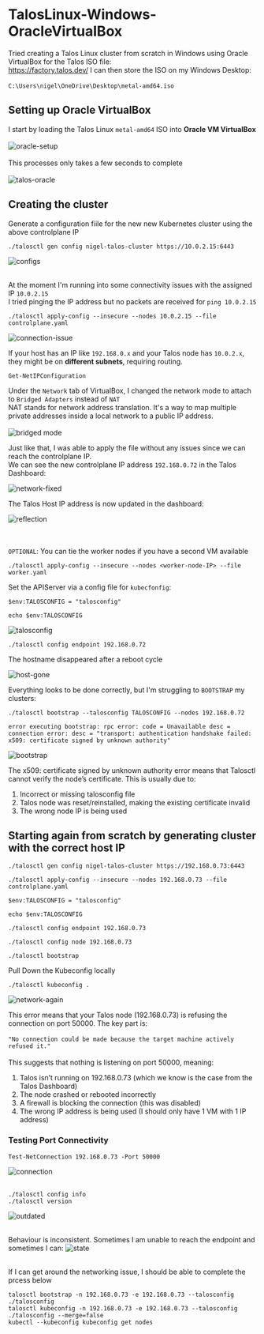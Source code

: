 # TalosLinux-Windows-OracleVirtualBox
Tried creating a Talos Linux cluster from scratch in Windows using Oracle VirtualBox for the Talos ISO file:
<br/>
https://factory.talos.dev/
I can then store the ISO on my Windows Desktop:<br/><br/>
```C:\Users\nigel\OneDrive\Desktop\metal-amd64.iso```

## Setting up Oracle VirtualBox
I start by loading the Talos Linux ```metal-amd64``` ISO into <b>Oracle VM VirtualBox</b>
<br/><br/>
![oracle-setup](https://github.com/user-attachments/assets/408716d6-ee92-4ab5-8f10-8e41716e1650)
<br/><br/>
This processes only takes a few seconds to complete
<br/><br/>
![talos-oracle](https://github.com/user-attachments/assets/6b247cb5-555e-4659-8988-abb185d63124)

## Creating the cluster
Generate a configuration fiile for the new new Kubernetes cluster using the above controlplane IP
```
./talosctl gen config nigel-talos-cluster https://10.0.2.15:6443
```
![configs](https://github.com/user-attachments/assets/7e05c959-fa39-4c48-b769-9fdf09177782)
<br/><br/>

At the moment I'm running into some connectivity issues with the assigned IP ```10.0.2.15``` <br/>
I tried pinging the IP address but no packets are received for ```ping 10.0.2.15```
```
./talosctl apply-config --insecure --nodes 10.0.2.15 --file controlplane.yaml
```

![connection-issue](https://github.com/user-attachments/assets/77eb3c6a-378a-4f68-966e-c06fa72e57fc)


If your host has an IP like ```192.168.0.x``` and your Talos node has ```10.0.2.x```, they might be on <b>different subnets</b>, requiring routing.

```
Get-NetIPConfiguration
```

Under the ```Network``` tab of VirtualBox, I changed the network mode to attach to ```Bridged Adapters``` instead of ```NAT``` <br/>
NAT stands for network address translation. It's a way to map multiple private addresses inside a local network to a public IP address.
<br/><br/>
![bridged mode](https://github.com/user-attachments/assets/bf1e7238-21a7-47e9-afa8-df3ac2b59a4f)

Just like that, I was able to apply the file without any issues since we can reach the controlplane IP. <br/>
We can see the new controlplane IP address ```192.168.0.72``` in the Talos Dashboard:

![network-fixed](https://github.com/user-attachments/assets/cf53f31e-dee4-4465-a045-b8ca9a2d52dc)


The Talos Host IP address is now updated in the dashboard:

![reflection](https://github.com/user-attachments/assets/e0b0f4a1-ad84-430e-968e-761547b2e4d0)

<br/><br/>
```OPTIONAL```: You can tie the worker nodes if you have a second VM available
```
./talosctl apply-config --insecure --nodes <worker-node-IP> --file worker.yaml
```

Set the APIServer via a config file for ```kubecfonfig```:
```
$env:TALOSCONFIG = "talosconfig"
```

```
echo $env:TALOSCONFIG
```

![talosconfig](https://github.com/user-attachments/assets/ceecf6ae-055e-41a6-a324-d6a099e4bdf1)


```
./talosctl config endpoint 192.168.0.72
```

The hostname disappeared after a reboot cycle

![host-gone](https://github.com/user-attachments/assets/cda5f52d-1fd0-403b-9a35-51bd9129f6c5)

Everything looks to be done correctly, but I'm struggling to ```BOOTSTRAP``` my clusters:
```
./talosctl bootstrap --talosconfig TALOSCONFIG --nodes 192.168.0.72
```
```error executing bootstrap: rpc error: code = Unavailable desc = connection error: desc = "transport: authentication handshake failed: x509: certificate signed by unknown authority"```

![bootstrap](https://github.com/user-attachments/assets/4af9abcd-2d5c-4943-81be-6097a638bfdb)


The x509: certificate signed by unknown authority error means that Talosctl cannot verify the node’s certificate. This is usually due to:

1. Incorrect or missing talosconfig file
2. Talos node was reset/reinstalled, making the existing certificate invalid
3. The wrong node IP is being used

## Starting again from scratch by generating cluster with the correct host IP

```
./talosctl gen config nigel-talos-cluster https://192.168.0.73:6443
```
```
./talosctl apply-config --insecure --nodes 192.168.0.73 --file controlplane.yaml
```
```
$env:TALOSCONFIG = "talosconfig"
```
```
echo $env:TALOSCONFIG
```
```
./talosctl config endpoint 192.168.0.73
```
```
./talosctl config node 192.168.0.73
```
```
./talosctl bootstrap
```
Pull Down the Kubeconfig locally
```
./talosctl kubeconfig .
```

![network-again](https://github.com/user-attachments/assets/e4684458-b8f6-4b45-a400-092cec36ea53)

This error means that your Talos node (192.168.0.73) is refusing the connection on port 50000. The key part is:
<br/><br/>
```"No connection could be made because the target machine actively refused it."```
<br/><br/>
This suggests that nothing is listening on port 50000, meaning:
1. Talos isn’t running on 192.168.0.73 (which we know is the case from the Talos Dashboard)
2. The node crashed or rebooted incorrectly
3. A firewall is blocking the connection (this was disabled)
4. The wrong IP address is being used (I should only have 1 VM with 1 IP address)

### Testing Port Connectivity
```
Test-NetConnection 192.168.0.73 -Port 50000
```

![connection](https://github.com/user-attachments/assets/66af2f28-b9e8-4bab-977e-93bd747420f4)
<br/><br/>

```
./talosctl config info
./talosctl version
```

![outdated](https://github.com/user-attachments/assets/ca526b25-590f-4058-925c-dccd260d6dab)
<br/><br/>

Behaviour is inconsistent. Sometimes I am unable to reach the endpoint and sometimes I can:
![state](https://github.com/user-attachments/assets/b7af331a-7110-4193-b339-804225f09e6e)
<br/><br/>


If I can get around the networking issue, I should be able to complete the prcess below

```
talosctl bootstrap -n 192.168.0.73 -e 192.168.0.73 --talosconfig ./talosconfig
talosctl kubeconfig -n 192.168.0.73 -e 192.168.0.73 --talosconfig ./talosconfig --merge=false
kubectl --kubeconfig kubeconfig get nodes
```


